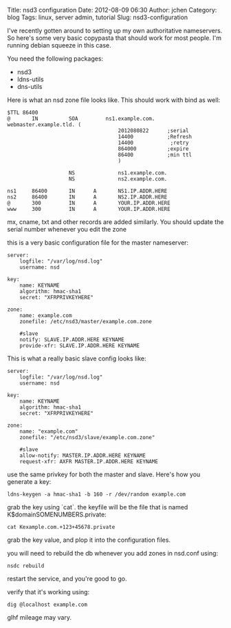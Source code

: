 Title: nsd3 configuration
Date: 2012-08-09 06:30
Author: jchen
Category: blog
Tags: linux, server admin, tutorial
Slug: nsd3-configuration

I've recently gotten around to setting up my own authoritative
nameservers. So here's some very basic copypasta that should work for
most people. I'm running debian squeeze in this case.

You need the following packages:

- nsd3
- ldns-utils
- dns-utils

Here is what an nsd zone file looks like. This should work with bind as
well:

```
$TTL 86400
@       IN          SOA         ns1.example.com.    webmaster.example.tld. (
                                    2012080822      ;serial
                                    14400           ;Refresh
                                    14400            ;retry
                                    864000          ;expire
                                    86400           ;min ttl
                                    )

                    NS              ns1.example.com.
                    NS              ns2.example.com.

ns1     86400       IN      A       NS1.IP.ADDR.HERE
ns2     86400       IN      A       NS2.IP.ADDR.HERE
@       300         IN      A       YOUR.IP.ADDR.HERE
www     300         IN      A       YOUR.IP.ADDR.HERE
```

mx, cname, txt and other records are added similarly. You should update
the serial number whenever you edit the zone

this is a very basic configuration file for the master nameserver:

```
server:
    logfile: "/var/log/nsd.log"
    username: nsd

key:
    name: KEYNAME
    algorithm: hmac-sha1
    secret: "XFRPRIVKEYHERE"

zone:
    name: example.com
    zonefile: /etc/nsd3/master/example.com.zone

    #slave
    notify: SLAVE.IP.ADDR.HERE KEYNAME
    provide-xfr: SLAVE.IP.ADDR.HERE KEYNAME
```

This is what a really basic slave config looks like:

```
server:
    logfile: "/var/log/nsd.log"
    username: nsd

key:
    name: KEYNAME
    algorithm: hmac-sha1
    secret: "XFRPRIVKEYHERE"

zone:
    name: "example.com"
    zonefile: "/etc/nsd3/slave/example.com.zone"

    #slave
    allow-notify: MASTER.IP.ADDR.HERE KEYNAME
    request-xfr: AXFR MASTER.IP.ADDR.HERE KEYNAME
```

use the same privkey for both the master and slave. Here's how you
generate a key:

    ldns-keygen -a hmac-sha1 -b 160 -r /dev/random example.com

grab the key using \`cat\`. the keyfile will be the file that is named
K\$domainSOMENUMBERS.private:

    cat Kexample.com.+123+45678.private

grab the key value, and plop it into the configuration files.

you will need to rebuild the db whenever you add zones in nsd.conf
using:

    nsdc rebuild

restart the service, and you're good to go.

verify that it's working using:

    dig @localhost example.com

glhf mileage may vary.

